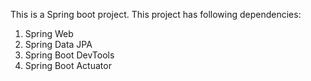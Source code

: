 This is a Spring boot project. This project has following dependencies:
1. Spring Web
2. Spring Data JPA
3. Spring Boot DevTools
4. Spring Boot Actuator
